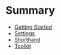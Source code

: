 # Summary

* [Getting Started](doc/getting_started.md)
* [Settings](doc/settings.md)
* [Shorthand](doc/shorthand.md)
* [Toolkit](doc/toolkit.md)


